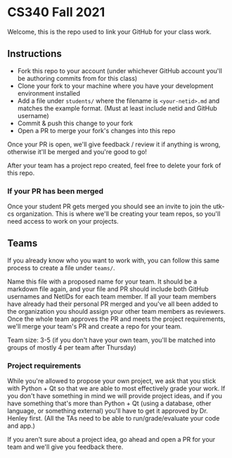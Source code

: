 # CS340 Fall 2021

Welcome, this is the repo used to link your GitHub for your class work.

## Instructions

- Fork this repo to your account (under whichever GitHub account you'll be authoring commits from for this class)
- Clone your fork to your machine where you have your development environment installed
- Add a file under `students/` where the filename is `<your-netid>.md` and matches the example format. (Must at least include netid and GitHub username)
- Commit & push this change to your fork
- Open a PR to merge your fork's changes into this repo

Once your PR is open, we'll give feedback / review it if anything is wrong, otherwise it'll be merged and you're good to go!

After your team has a project repo created, feel free to delete your fork of this repo.

### If your PR has been merged

Once your student PR gets merged you should see an invite to join the utk-cs organization. This is where we'll be creating your team repos, so you'll need access to work on your projects.

## Teams

If you already know who you want to work with, you can follow this same process to create a file under `teams/`.

Name this file with a proposed name for your team. It should be a markdown file again, and your file and PR should include both GitHub usernames and NetIDs for each team member. If all your team members have already had their personal PR merged and you've all been added to the organization you should assign your other team members as reviewers. Once the whole team approves the PR and meets the project requirements, we'll merge your team's PR and create a repo for your team.

Team size: 3-5 (if you don't have your own team, you'll be matched into groups of mostly 4 per team after Thursday)

### Project requirements

While you're allowed to propose your own project, we ask that you stick with Python + Qt so that we are able to most effectively grade your work. If you don't have something in mind we will provide project ideas, and if you have something that's more than Python + Qt (using a database, other language, or something external) you'll have to get it approved by Dr. Henley first. (All the TAs need to be able to run/grade/evaluate your code and app.)

If you aren't sure about a project idea, go ahead and open a PR for your team and we'll give you feedback there.

